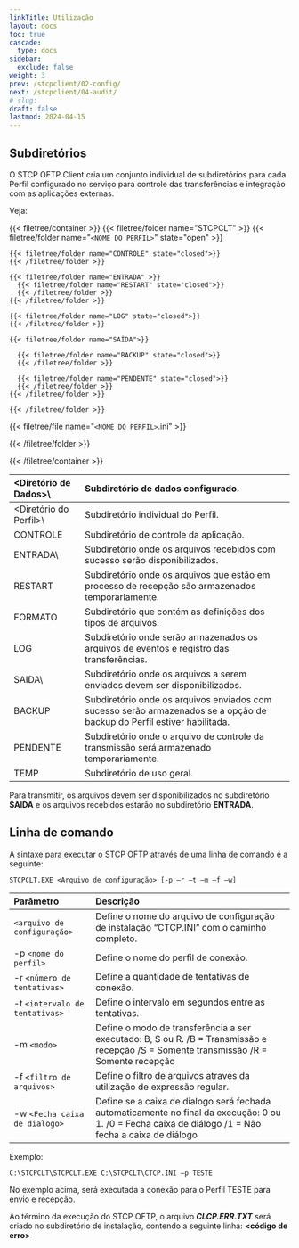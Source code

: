 ```yaml
---
linkTitle: Utilização
layout: docs
toc: true
cascade:
  type: docs
sidebar:
  exclude: false
weight: 3
prev: /stcpclient/02-config/
next: /stcpclient/04-audit/
# slug:
draft: false
lastmod: 2024-04-15
---
```

## Subdiretórios

O STCP OFTP Client cria um conjunto individual de subdiretórios para cada Perfil configurado no serviço para controle das transferências e integração com as aplicações externas.

Veja:

{{< filetree/container >}}
  {{< filetree/folder name="STCPCLT" >}}
    {{< filetree/folder name="`<NOME DO PERFIL>`" state="open" >}}

    {{< filetree/folder name="CONTROLE" state="closed">}}
    {{< /filetree/folder >}}

    {{< filetree/folder name="ENTRADA" >}}
      {{< filetree/folder name="RESTART" state="closed">}}
      {{< /filetree/folder >}}
    {{< /filetree/folder >}}

    {{< filetree/folder name="LOG" state="closed">}}
    {{< /filetree/folder >}}

    {{< filetree/folder name="SAÍDA">}}

      {{< filetree/folder name="BACKUP" state="closed">}}
      {{< /filetree/folder >}}

      {{< filetree/folder name="PENDENTE" state="closed">}}
      {{< /filetree/folder >}}
    {{< /filetree/folder >}}

    {{< /filetree/folder >}}

  {{< filetree/file name="`<NOME DO PERFIL>`.ini" >}}

  {{< /filetree/folder >}}

{{< /filetree/container >}}

<Diretório de Dados>\ | Subdiretório de dados configurado.
:----------------     | :-----------
<Diretório do Perfil>\ | Subdiretório individual do Perfil.
CONTROLE              | Subdiretório de controle da aplicação.
ENTRADA\              | Subdiretório onde os arquivos recebidos com sucesso serão disponibilizados.
RESTART               | Subdiretório onde os arquivos que estão em processo de recepção são armazenados temporariamente.
FORMATO               | Subdiretório que contém as definições dos tipos de arquivos.
LOG                   | Subdiretório onde serão armazenados os arquivos de eventos e registro das transferências.
SAIDA\                | Subdiretório onde os arquivos a serem enviados devem ser disponibilizados.
BACKUP                | Subdiretório onde os arquivos enviados com sucesso serão armazenados se a opção de backup do Perfil estiver habilitada.
PENDENTE              | Subdiretório onde o arquivo de controle da transmissão será armazenado temporariamente.
TEMP                  | Subdiretório de uso geral.

Para transmitir, os arquivos devem ser disponibilizados no subdiretório **SAIDA** e os arquivos recebidos estarão no subdiretório **ENTRADA**.

## Linha de comando

A sintaxe para executar o STCP OFTP através de uma linha de comando é a seguinte:

```
STCPCLT.EXE <Arquivo de configuração> [-p –r –t –m –f –w]
```
Parâmetro | Descrição
:-----    | :----
`<arquivo de configuração>`| Define o nome do arquivo de configuração de instalação “CTCP.INI” com o caminho completo.
-p `<nome do perfil>`      | Define o nome do perfil de conexão.
-r `<número de tentativas>`| Define a quantidade de tentativas de conexão.
-t `<intervalo de tentativas>`| Define o intervalo em segundos entre as tentativas.
-m `<modo>` | Define o modo de transferência a ser executado: B, S ou R. /B = Transmissão e recepção /S = Somente transmissão /R = Somente recepção
-f `<filtro de arquivos>`| Define o filtro de arquivos através da utilização de expressão regular.
-w `<Fecha caixa de dialogo>`| Define se a caixa de dialogo será fechada automaticamente no final da execução: 0 ou 1. /0 = Fecha caixa de diálogo /1 = Não fecha a caixa de diálogo

Exemplo:

```pshell
C:\STCPCLT\STCPCLT.EXE C:\STCPCLT\CTCP.INI –p TESTE
```
No exemplo acima, será executada a conexão para o Perfil TESTE para envio e recepção.

Ao término da execução do STCP OFTP, o arquivo _**CLCP.ERR.TXT**_ será criado no subdiretório de instalação, contendo a seguinte linha:
**<código de erro>**

